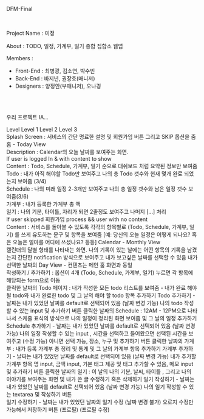 DFM-Final

<br />

Project Name : 미정

About : TODO, 일정, 가계부, 일기 종합 집합소 웹앱

Members :

- Front-End : 최병광, 김소연, 박수빈
- Back-End : 바지년, 권장호(매니저)
- Designers : 양정안(부매니저), 오나경

<br /><br />

우리 프로젝트 IA...

  Level                                   	Level 1                                 	Level 2                                 	Level 3                                 
  Splash Screen : 서비스의 간단 명료한 설명 및 회원가입 버튼 그리고 SKIP 옵션을 줌	홈 - Today View<br /> Description : Calendar의 오늘 날짜를 보여주는 화면. <br />If user is logged In & with content to show <br />Content :  Todo, Schedule, 가계부, 일기 순으로 대쉬보드 처럼 요약된 정보만 보여줌<br />Todo : 내가 아직 해야할 Todo만 보여주고 나의 총 Todo 갯수와 현재 몇개 완료 되었는지 보여줌 (3/4)<br />Schedule : 나의 미래 일정 2-3개만 보여주고 나의 총 일정 갯수와 남은 일정 갯수 보여줌(3/6)<br />가계부 : 내가 등록한 가계부 총 액<br />일기 : 나의 기분, 타이틀, 자리가 되면 2줄정도 보여주고 나머지 [...] 처리<br />If user skipped 회원가입 process && user with no content <br />Content : 서비스를 돌아볼 수 있도록 각각의 항목별로 (Todo, Schedule, 가계부, 일기) 를 쓰게 유도하는 문구 및 항목을 보여줌 [예: 당신의 오늘 일정은 어떻게 되나요? 혹은 오늘은 얼마를 어디에 쓰셨나요? 등등]	Calendar - Monthly View<br /> 캘린더의 달별 형태를 나타내는 화면. 나의 기록이 있는 날에는 어떤 항목의 기록을 남겼는지 간단한 notification 방식으로 보여주고 내가 보고싶은 날짜를 선택할 수 있음	내가 선택한 날짜의 Day View - 컨텐츠는 메인 홈 화면과 동일  
                                          	                                        	작성하기 / 추가하기 : 옵션이 4개 (Todo, Schedule, 가계부, 일기) 누르면 각 항목에 해당되는 form으로 이동	                                        
                                          	                                        	클릭한 날짜의 Todo 페이지 : 내가 작성한 모든 todo 리스트를 보여줌 - 내가 완료 해야될 todo와 내가 완료한 todo 및 그 날의 해야 할 todo 항목 추가하기	Todo 추가하기 - 날짜는 내가 있었던 날짜를 default로 선택되어 있음 (날짜 변경 가능) 나의 todo 작성할 수 있는 input 및 추가하기 버튼
                                          	                                        	클릭한 날짜의 Schedule : 12AM - 12PM으로 나타나서 스케줄 표식의 방식으로 나의 일정이 정리된 화면 보여줌 및 그 날의 일정 추가하기	Schedule 추가하기 - 날짜는 내가 있었던 날짜를 default로 선택되어 있음 (날짜 변경 가능) 나의 일정 작성할 수 있는 input , 시간을 선택하고 들어왔으면 선택된 시간을 보여주고 (수정 가능) 아니면 선택 가능, 장소, 누구 및 추가하기 버튼
                                          	                                        	클릭한 날짜의 가계부 : 내가 등록 가계부 총 정리 및 통계 및 그 날의 가계부 항목 추가하기	가계부 추가하기 - 날짜는 내가 있었던 날짜를 default로 선택되어 있음 (날짜 변경 가능) 내가 추가할 가계부 항목 명 input, 금액 input, 기본 태그 제공 및 태그 추가할 수 있음, 메모 input 및 추가하기 버튼
                                          	                                        	클릭한 날짜의 일기 : 이 날의 나의 기분, 날씨, 타이틀 , 그리고 나의 이야기를 보여주는 화면 및 내가 쓴 글 수정하기 혹은 삭제하기	일기 작성하기 - 날짜는 내가 있었던 날짜를 default로 선택되어 있음 (날짜 변경 가능) 나의 일기 작성할 수 있는 textarea 및 작성하기 버튼<br />일기 수정하기 - 날짜는 내가 있었던 날짜의 일기 수정 (날짜 변경 불가) 오로지 수정만 가능해서 저장하기 버튼
                                          	                                        	(프로필)                                   	(프로필 수정)                                
